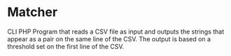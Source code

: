 # Matcher
CLI PHP Program that reads a CSV file as input and outputs the strings that appear as a pair on the same line of the CSV. The output is based on a threshold set on the first line of the CSV.
